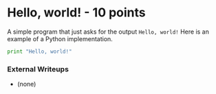 # Hello, world! - 10 points

A simple program that just asks for the output `Hello, world!` Here is an example of a Python implementation.

```py
print "Hello, world!"
```

### External Writeups

* \(none\)




